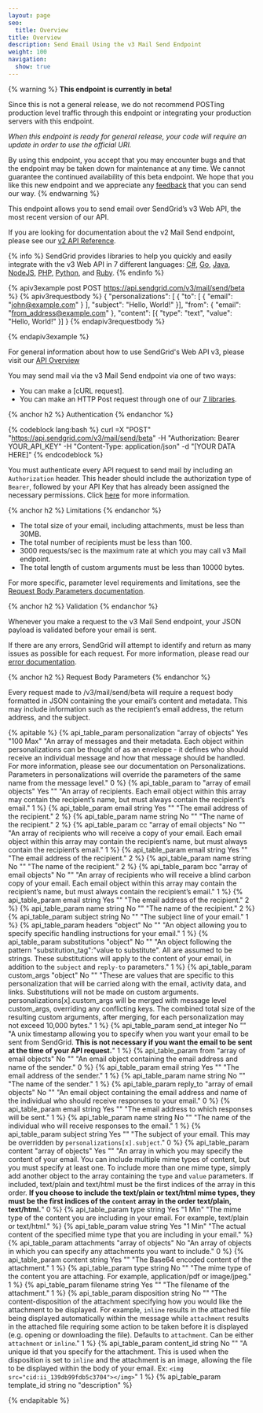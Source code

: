 ```yaml
---
layout: page
seo:
  title: Overview
title: Overview
description: Send Email Using the v3 Mail Send Endpoint
weight: 100
navigation:
  show: true
---
```


{% warning %}
**This endpoint is currently in beta!**

Since this is not a general release, we do not recommend POSTing production level traffic through this endpoint or integrating your production servers with this endpoint.

*When this endpoint is ready for general release, your code will require an update in order to use the official URI.*

By using this endpoint, you accept that you may encounter bugs and that the endpoint may be taken down for maintenance at any time. We cannot guarantee the continued availability of this beta endpoint. We hope that you like this new endpoint and we appreciate any [feedback](mailto:dx+mail-beta@sendgrid.com) that you can send our way.
{% endwarning %}

This endpoint allows you to send email over SendGrid’s v3 Web API, the most recent version of our API.

If you are looking for documentation about the v2 Mail Send endpoint, please see our [v2 API Reference]({{root_url}}/API_Reference/Web_API/mail.html).

{% info %}
SendGrid provides libraries to help you quickly and easily integrate with the v3 Web API in 7 different languages: [C#](https://github.com/sendgrid/sendgrid-csharp), [Go](https://github.com/sendgrid/sendgrid-go), [Java](https://github.com/sendgrid/sendgrid-java), [NodeJS](https://github.com/sendgrid/sendgrid-nodejs), [PHP](https://github.com/sendgrid/sendgrid-php), [Python](https://github.com/sendgrid/sendgrid-python), and [Ruby](https://github.com/sendgrid/sendgrid-ruby).
{% endinfo %}

{% apiv3example post POST https://api.sendgrid.com/v3/mail/send/beta %}
{% apiv3requestbody %}
{
  "personalizations": [
    {
    "to": [
    {
    "email": "john@example.com"
    }
    ],
    "subject": "Hello, World!"
  }],
  "from": {
    "email": "from_address@example.com"
  },
  "content": [{
    "type": "text",
    "value": "Hello, World!"
  }]
}
{% endapiv3requestbody %}


{% endapiv3example %}

For general information about how to use SendGrid's Web API v3, please visit our [API Overview]({{root_url}}/API_Reference/Web_API_v3/index.html)

You may send mail via the v3 Mail Send endpoint via one of two ways:

* You can make a [cURL request].
* You can make an HTTP Post request through one of our [7 libraries]({{root_url}}/Integrate/libraries.html).

{% anchor h2 %}
Authentication
{% endanchor %}

{% codeblock lang:bash %}
curl =X "POST" "https://api.sendgrid.com/v3/mail/send/beta" -H "Authorization: Bearer YOUR_API_KEY" -H "Content-Type: application/json" -d "[YOUR DATA HERE]"
{% endcodeblock %}

You must authenticate every API request to send mail by including an `Authorization` header. This header should include the authorization type of `Bearer`, followed by your API Key that has already been assigned the necessary permissions. Click [here](https://sendgrid.com/docs/API_Reference/Web_API_v3/How_To_Use_The_Web_API_v3/authentication.html) for more information.

{% anchor h2 %}
Limitations
{% endanchor %}

* The total size of your email, including attachments, must be less than 30MB.
* The total number of recipients must be less than 100.
* 3000 requests/sec is the maximum rate at which you may call v3 Mail endpoint.
* The total length of custom arguments must be less than 10000 bytes.

For more specific, parameter level requirements and limitations, see the [Request Body Parameters documentation](#-Request-Body-Parameters).

{% anchor h2 %}
Validation
{% endanchor %}

Whenever you make a request to the v3 Mail Send endpoint, your JSON payload is validated before your email is sent.

If there are any errors, SendGrid will attempt to identify and return as many issues as possible for each request. For more information, please read our [error documentation]({{root_url}}/API_Reference/Web_API_v3/Mail/errors.html).

{% anchor h2 %}
Request Body Parameters
{% endanchor %}

Every request made to /v3/mail/send/beta will require a request body formatted in JSON containing the your email’s content and metadata. This may include information such as the recipient’s email address, the return address, and the subject.

{% apitable %}
  {% api_table_param personalization "array of objects" Yes "100 Max" "An array of messages and their metadata. Each object within personalizations can be thought of as an envelope - it defines who should receive an individual message and how that message should be handled. For more information, please see our documentation on Personalizations. Parameters in personalizations will override the parameters of the same name from the message level." 0 %}
    {% api_table_param to "array of email objects" Yes "" "An array of recipients. Each email object within this array may contain the recipient’s name, but must always contain the recipient’s email." 1 %}
      {% api_table_param email string Yes "" "The email address of the recipient." 2 %}
      {% api_table_param name string No "" "The name of the recipient." 2 %}
    {% api_table_param cc "array of email objects" No "" "An array of recipients who will receive a copy of your email. Each email object within this array may contain the recipient’s name, but must always contain the recipient’s email." 1 %}
      {% api_table_param email string Yes "" "The email address of the recipient." 2 %}
      {% api_table_param name string No "" "The name of the recipient." 2 %}
    {% api_table_param bcc "array of email objects" No "" "An array of recipients who will receive a blind carbon copy of your email. Each email object within this array may contain the recipient’s name, but must always contain the recipient’s email." 1 %}
      {% api_table_param email string Yes "" "The email address of the recipient." 2 %}
      {% api_table_param name string No "" "The name of the recipient." 2 %}
    {% api_table_param subject string No "" "The subject line of your email." 1 %}
    {% api_table_param headers "object" No "" "An object allowing you to specify specific handling instructions for your email." 1 %}
    {% api_table_param substitutions "object" No "" "An object following the pattern "substitution_tag":"value to substitute". All are assumed to be strings. These substitutions will apply to the content of your email, in addition to the `subject` and `reply-to` parameters." 1 %}
    {% api_table_param custom_args "object" No "" "These are values that are specific to this personalization that will be carried along with the email, activity data, and links. Substitutions will not be made on custom arguments. personalizations[x].custom_args will be merged with message level custom_args, overriding any conflicting keys. The combined total size of the resulting custom arguments, after merging, for each personalization may not exceed 10,000 bytes." 1 %}
    {% api_table_param send_at integer No "" "A unix timestamp allowing you to specify when you want your email to be sent from SendGrid. **This is not necessary if you want the email to be sent at the time of your API request.**" 1 %}
  {% api_table_param from "array of email objects" No "" "An email object containing the email address and name of the sender." 0 %}
    {% api_table_param email string Yes "" "The email address of the sender." 1 %}
    {% api_table_param name string No "" "The name of the sender." 1 %}
  {% api_table_param reply_to "array of email objects" No "" "An email object containing the email address and name of the individual who should receive responses to your email." 0 %}
    {% api_table_param email string Yes "" "The email address to which responses will be sent." 1 %}
    {% api_table_param name string No "" "The name of the individual who will receive responses to the email." 1 %}
  {% api_table_param subject string Yes "" "The subject of your email. This may be overridden by `personalizations[x].subject`." 0 %}
  {% api_table_param content "array of objects" Yes "" "An array in which you may specify the content of your email. You can include multiple mime types of content, but you must specify at least one. To include more than one mime type, simply add another object to the array containing the `type` and `value` parameters. If included, text/plain and text/html must be the first indices of the array in this order. **If you choose to include the text/plain or text/html mime types, they must be the first indices of the `content` array in the order text/plain, text/html.**" 0 %}
    {% api_table_param type string Yes "1 Min" "The mime type of the content you are including in your email. For example, text/plain or text/html." %}
    {% api_table_param value string Yes "1 Min" "The actual content of the specified mime type that you are including in your email." %}
  {% api_table_param attachments "array of objects" No "An array of objects in which you can specify any attachments you want to include." 0 %}
    {% api_table_param content string Yes "" "The Base64 encoded content of the attachment." 1 %}
    {% api_table_param type string No "" "The mime type of the content you are attaching. For example, application/pdf or image/jpeg." 1 %}
    {% api_table_param filename string Yes "" "The filename of the attachment." 1 %}
    {% api_table_param disposition string No "" "The content-disposition of the attachment specifying how you would like the attachment to be displayed. For example, `inline` results in the attached file being displayed automatically within the message while `attachment` results in the attached file requiring some action to be taken before it is displayed (e.g. opening or downloading the file). Defaults to `attachment`. Can be either `attachment` or `inline`." 1 %}
    {% api_table_param content_id string No "" "A unique id that you specify for the attachment. This is used when the disposition is set to `inline` and the attachment is an image, allowing the file to be displayed within the body of your email. Ex: `<img src="cid:ii_139db99fdb5c3704"></img>`" 1 %}
  {% api_table_param template_id string no "description" %}

{% endapitable %}
